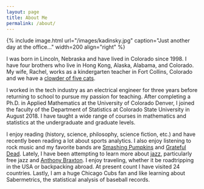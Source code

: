 ```yaml
---
layout: page
title: About Me 
permalink: /about/
---
```


{% include image.html url="/images/kadinsky.jpg" caption="Just another day at the office..." width=200 align="right" %} 

I was born in Lincoln, Nebraska and have lived in Colorado since 1998. I have four brothers who live in Hong Kong, Alaska, Alabama, and Colorado. My wife, Rachel, works as a kindergarten teacher in Fort Collins, Colorado and we have a <a href="/images/clowder.jpg">clowder of five cats</a>.

I worked in the tech industry as an electrical engineer for three years before returning to school to pursue my passion for teaching. After completing a Ph.D. in Applied Mathematics at the University of Colorado Denver, I joined the faculty of the Department of Statistics at Colorado State University in August 2018. I have taught a wide range of courses in mathematics and statistics at the undergraduate and graduate levels.

I enjoy reading (history, science, philosophy, science fiction, etc.) and have recently been reading a lot about sports analytics. I also enjoy listening to rock music and my favorite bands are <a href="https://youtu.be/2kuWvNv7WV4?t=48">Smashing Pumpkins</a> and <a href="https://www.youtube.com/watch?v=fpKQOvlDr-s">Grateful Dead</a>. Lately, I have been attempting to learn more about <a href="../jazz_report.html">jazz</a>, particularly free jazz and <a href="https://youtu.be/_0F3Uqmgt-k">Anthony Braxton</a>. I enjoy traveling, whether it be roadtripping in the USA or backpacking abroad. At present count I have visited 24 countries. Lastly, I am a huge Chicago Cubs fan and like learning about Sabermetrics, the statistical analysis of baseball records.   
 






